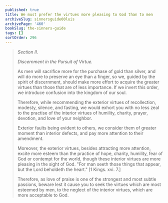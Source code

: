 ```yaml
---
published: true
title: We must prefer the virtues more pleasing to God than to men
archiveSlug: sinnersguide00luis
archivePage: '460'
bookSlug: the-sinners-guide
tags: []
sortOrder: 296
---
```


> *Section II.*
> 
> *Discernment in the Pursuit of Virtue.*
> 
> As men will sacrifice more for the purchase of gold than silver, and will do more to preserve an eye than a finger, so we, guided by the spirit of discernment, should make more effort to acquire the greater virtues than those that are of less importance. If we invert this order, we introduce confusion into the kingdom of our soul.
> 
> Therefore, while recommending the exterior virtues of recollection, modesty, silence, and fasting, we would exhort you with no less zeal to the practise of the interior virtues of humility, charity, prayer, devotion, and love of your neighbor.
> 
> Exterior faults being evident to others, we consider them of greater moment than interior defects, and pay more attention to their amendment.
> 
> Moreover, the exterior virtues, besides attracting more attention, excite more esteem than the practice of hope, charity, humility, fear of God or contempt for the world, though these interior virtues are more pleasing in the sight of God. "For man seeth those things that appear, but the Lord beholdeth the heart." [1 Kings. xvi. 7.]
> 
> Therefore, as love of praise is one of the strongest and most subtle passions, beware lest it cause you to seek the virtues which are most esteemed by men, to the neglect of the interior virtues, which are more acceptable to God.

